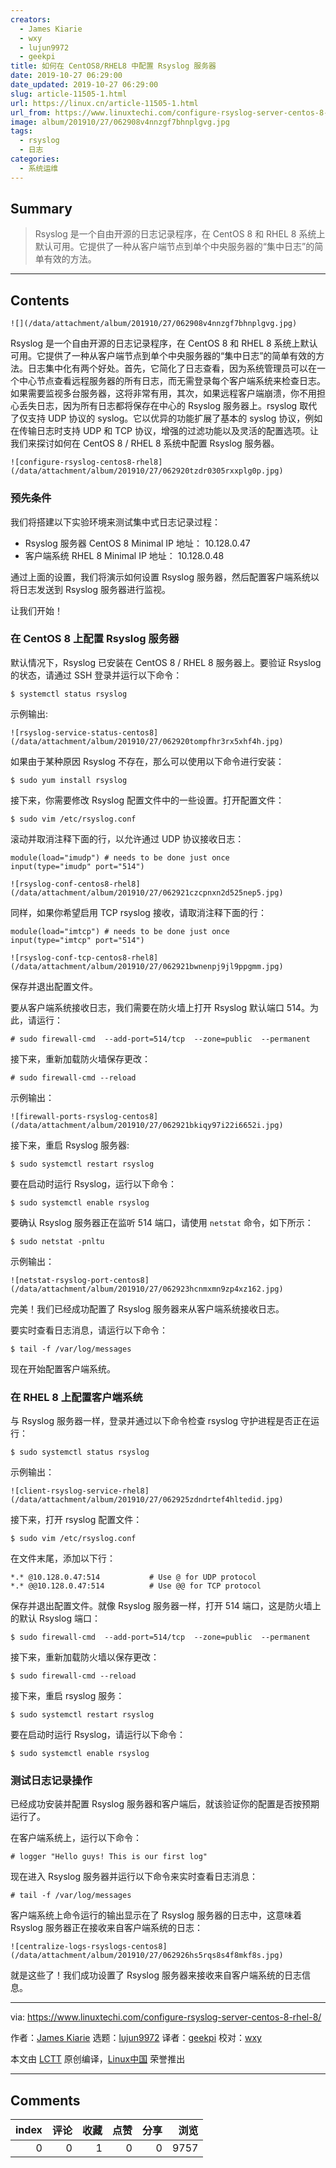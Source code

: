 ```yaml
---
creators:
  - James Kiarie
  - wxy
  - lujun9972
  - geekpi
title: 如何在 CentOS8/RHEL8 中配置 Rsyslog 服务器
date: 2019-10-27 06:29:00
date_updated: 2019-10-27 06:29:00
slug: article-11505-1.html
url: https://linux.cn/article-11505-1.html
url_from: https://www.linuxtechi.com/configure-rsyslog-server-centos-8-rhel-8/
image: album/201910/27/062908v4nnzgf7bhnplgvg.jpg
tags:
  - rsyslog
  - 日志
categories:
  - 系统运维
---
```


## Summary

> Rsyslog 是一个自由开源的日志记录程序，在 CentOS 8 和 RHEL 8 系统上默认可用。它提供了一种从客户端节点到单个中央服务器的“集中日志”的简单有效的方法。

***

<!-- more -->

## Contents

`![](/data/attachment/album/201910/27/062908v4nnzgf7bhnplgvg.jpg)`

Rsyslog 是一个自由开源的日志记录程序，在 CentOS 8 和 RHEL 8 系统上默认可用。它提供了一种从客户端节点到单个中央服务器的“集中日志”的简单有效的方法。日志集中化有两个好处。首先，它简化了日志查看，因为系统管理员可以在一个中心节点查看远程服务器的所有日志，而无需登录每个客户端系统来检查日志。如果需要监视多台服务器，这将非常有用，其次，如果远程客户端崩溃，你不用担心丢失日志，因为所有日志都将保存在中心的 Rsyslog 服务器上。rsyslog 取代了仅支持 UDP 协议的 syslog。它以优异的功能扩展了基本的 syslog 协议，例如在传输日志时支持 UDP 和 TCP 协议，增强的过滤功能以及灵活的配置选项。让我们来探讨如何在 CentOS 8 / RHEL 8 系统中配置 Rsyslog 服务器。

`![configure-rsyslog-centos8-rhel8](/data/attachment/album/201910/27/062920tzdr0305rxxplg0p.jpg)`

### 预先条件

我们将搭建以下实验环境来测试集中式日志记录过程：

* Rsyslog 服务器 CentOS 8 Minimal IP 地址： 10.128.0.47
* 客户端系统 RHEL 8 Minimal IP 地址： 10.128.0.48

通过上面的设置，我们将演示如何设置 Rsyslog 服务器，然后配置客户端系统以将日志发送到 Rsyslog 服务器进行监视。

让我们开始！

### 在 CentOS 8 上配置 Rsyslog 服务器

默认情况下，Rsyslog 已安装在 CentOS 8 / RHEL 8 服务器上。要验证 Rsyslog 的状态，请通过 SSH 登录并运行以下命令：

```shell
$ systemctl status rsyslog
```

示例输出:

`![rsyslog-service-status-centos8](/data/attachment/album/201910/27/062920tompfhr3rx5xhf4h.jpg)`

如果由于某种原因 Rsyslog 不存在，那么可以使用以下命令进行安装：

```shell
$ sudo yum install rsyslog
```

接下来，你需要修改 Rsyslog 配置文件中的一些设置。打开配置文件：

```shell
$ sudo vim /etc/rsyslog.conf
```

滚动并取消注释下面的行，以允许通过 UDP 协议接收日志：

```shell
module(load="imudp") # needs to be done just once
input(type="imudp" port="514")
```

`![rsyslog-conf-centos8-rhel8](/data/attachment/album/201910/27/062921czcpnxn2d525nep5.jpg)`

同样，如果你希望启用 TCP rsyslog 接收，请取消注释下面的行：

```shell
module(load="imtcp") # needs to be done just once
input(type="imtcp" port="514")
```

`![rsyslog-conf-tcp-centos8-rhel8](/data/attachment/album/201910/27/062921bwnenpj9jl9ppgmm.jpg)`

保存并退出配置文件。

要从客户端系统接收日志，我们需要在防火墙上打开 Rsyslog 默认端口 514。为此，请运行：

```shell
# sudo firewall-cmd  --add-port=514/tcp  --zone=public  --permanent
```

接下来，重新加载防火墙保存更改：

```shell
# sudo firewall-cmd --reload
```

示例输出：

`![firewall-ports-rsyslog-centos8](/data/attachment/album/201910/27/062921bkiqy97i22i6652i.jpg)`

接下来，重启 Rsyslog 服务器:

```shell
$ sudo systemctl restart rsyslog
```

要在启动时运行 Rsyslog，运行以下命令：

```shell
$ sudo systemctl enable rsyslog
```

要确认 Rsyslog 服务器正在监听 514 端口，请使用 `netstat` 命令，如下所示：

```shell
$ sudo netstat -pnltu
```

示例输出：

`![netstat-rsyslog-port-centos8](/data/attachment/album/201910/27/062923hcnmxmn9zp4xz162.jpg)`

完美！我们已经成功配置了 Rsyslog 服务器来从客户端系统接收日志。

要实时查看日志消息，请运行以下命令：

```shell
$ tail -f /var/log/messages
```

现在开始配置客户端系统。

### 在 RHEL 8 上配置客户端系统

与 Rsyslog 服务器一样，登录并通过以下命令检查 rsyslog 守护进程是否正在运行：

```shell
$ sudo systemctl status rsyslog
```

示例输出：

`![client-rsyslog-service-rhel8](/data/attachment/album/201910/27/062925zdndrtef4hltedid.jpg)`

接下来，打开 rsyslog 配置文件：

```shell
$ sudo vim /etc/rsyslog.conf
```

在文件末尾，添加以下行：

```shell
*.* @10.128.0.47:514           # Use @ for UDP protocol
*.* @@10.128.0.47:514          # Use @@ for TCP protocol
```

保存并退出配置文件。就像 Rsyslog 服务器一样，打开 514 端口，这是防火墙上的默认 Rsyslog 端口：

```shell
$ sudo firewall-cmd  --add-port=514/tcp  --zone=public  --permanent
```

接下来，重新加载防火墙以保存更改：

```shell
$ sudo firewall-cmd --reload
```

接下来，重启 rsyslog 服务：

```shell
$ sudo systemctl restart rsyslog
```

要在启动时运行 Rsyslog，请运行以下命令：

```shell
$ sudo systemctl enable rsyslog
```

### 测试日志记录操作

已经成功安装并配置 Rsyslog 服务器和客户端后，就该验证你的配置是否按预期运行了。

在客户端系统上，运行以下命令：

```shell
# logger "Hello guys! This is our first log"
```

现在进入 Rsyslog 服务器并运行以下命令来实时查看日志消息：

```shell
# tail -f /var/log/messages
```

客户端系统上命令运行的输出显示在了 Rsyslog 服务器的日志中，这意味着 Rsyslog 服务器正在接收来自客户端系统的日志：

`![centralize-logs-rsyslogs-centos8](/data/attachment/album/201910/27/062926hs5rqs8s4f8mkf8s.jpg)`

就是这些了！我们成功设置了 Rsyslog 服务器来接收来自客户端系统的日志信息。

---

via: <https://www.linuxtechi.com/configure-rsyslog-server-centos-8-rhel-8/>

作者：[James Kiarie](https://www.linuxtechi.com/author/james/) 选题：[lujun9972](https://github.com/lujun9972) 译者：[geekpi](https://github.com/geekpi) 校对：[wxy](https://github.com/wxy)

本文由 [LCTT](https://github.com/LCTT/TranslateProject) 原创编译，[Linux中国](https://linux.cn/) 荣誉推出

***

## Comments


|   index |   评论 |   收藏 |   点赞 |   分享 |   浏览 |
|--------:|-------:|-------:|-------:|-------:|-------:|
|       0 |      0 |      1 |      0 |      0 |   9757 |
